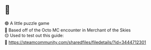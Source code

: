 # 🐙

🟢 A little puzzle game \
🔴 Based off of the Octo MC encounter in Merchant of the Skies \
🟡 Used to test out this guide: \
🔵 https://steamcommunity.com/sharedfiles/filedetails/?id=3444712301
